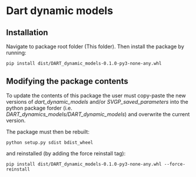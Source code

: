 # Dart dynamic models

## Installation

Navigate to package root folder (This folder). Then install the package by running:

```
pip install dist/DART_dynamic_models-0.1.0-py3-none-any.whl
```

## Modifying the package contents
To update the contents of this package the user must copy-paste the new versions of *dart_dynamic_models* and/or *SVGP_saved_parameters* into the python package forder (i.e. *DART_dynamics_models/DART_dynamic_models*) and overwrite the current version.

The package must then be rebuilt:

```
python setup.py sdist bdist_wheel
```
and reinstalled (by adding the force reinstall tag):
```
pip install dist/DART_dynamic_models-0.1.0-py3-none-any.whl --force-reinstall
```

